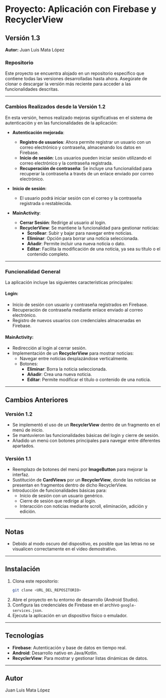 # Proyecto: Aplicación con Firebase y RecyclerView

## Versión 1.3

**Autor:** Juan Luis Mata López

### Repositorio
Este proyecto se encuentra alojado en un repositorio específico que contiene todas las versiones desarrolladas hasta ahora. Asegúrate de clonar o descargar la versión más reciente para acceder a las funcionalidades descritas.

---

### Cambios Realizados desde la Versión 1.2
En esta versión, hemos realizado mejoras significativas en el sistema de autenticación y en las funcionalidades de la aplicación:

- **Autenticación mejorada**:
    - **Registro de usuarios**: Ahora permite registrar un usuario con un correo electrónico y contraseña, almacenando los datos en Firebase.
    - **Inicio de sesión**: Los usuarios pueden iniciar sesión utilizando el correo electrónico y la contraseña registrada.
    - **Recuperación de contraseña**: Se incluye una funcionalidad para recuperar la contraseña a través de un enlace enviado por correo electrónico.

- **Inicio de sesión**:
    - El usuario podrá iniciar sesión con el correo y la contraseña registrada o restablecida.

- **MainActivity**:
    - **Cerrar Sesión**: Redirige al usuario al login.
    - **RecyclerView**: Se mantiene la funcionalidad para gestionar noticias:
        - **Scrollear**: Subir y bajar para navegar entre noticias.
        - **Eliminar**: Opción para borrar una noticia seleccionada.
        - **Añadir**: Permite incluir una nueva noticia o dato.
        - **Editar**: Facilita la modificación de una noticia, ya sea su título o el contenido completo.

---

### Funcionalidad General
La aplicación incluye las siguientes características principales:

#### Login:
- Inicio de sesión con usuario y contraseña registrados en Firebase.
- Recuperación de contraseña mediante enlace enviado al correo electrónico.
- Registro de nuevos usuarios con credenciales almacenadas en Firebase.

#### MainActivity:
- Redirección al login al cerrar sesión.
- Implementación de un **RecyclerView** para mostrar noticias:
    - Navegar entre noticias desplazándose verticalmente.
    - Botones:
        - **Eliminar**: Borra la noticia seleccionada.
        - **Añadir**: Crea una nueva noticia.
        - **Editar**: Permite modificar el título o contenido de una noticia.

---

## Cambios Anteriores

### Versión 1.2
- Se implementó el uso de un **RecyclerView** dentro de un fragmento en el menú de inicio.
- Se mantuvieron las funcionalidades básicas del login y cierre de sesión.
- Añadido un menú con botones principales para navegar entre diferentes apartados.

### Versión 1.1
- Reemplazo de botones del menú por **ImageButton** para mejorar la interfaz.
- Sustitución de **CardViews** por un **RecyclerView**, donde las noticias se presentan en fragmentos dentro de dicho RecyclerView.
- Introducción de funcionalidades básicas para:
    - Inicio de sesión con un usuario genérico.
    - Cierre de sesión que redirige al login.
    - Interacción con noticias mediante scroll, eliminación, adición y edición.

---

## Notas
- Debido al modo oscuro del dispositivo, es posible que las letras no se visualicen correctamente en el video demostrativo.

---

## Instalación
1. Clona este repositorio:
   ```bash
   git clone <URL_DEL_REPOSITORIO>
   ```
2. Abre el proyecto en tu entorno de desarrollo (Android Studio).
3. Configura las credenciales de Firebase en el archivo `google-services.json`.
4. Ejecuta la aplicación en un dispositivo físico o emulador.

---

## Tecnologías
- **Firebase**: Autenticación y base de datos en tiempo real.
- **Android**: Desarrollo nativo en Java/Kotlin.
- **RecyclerView**: Para mostrar y gestionar listas dinámicas de datos.

---

## Autor
Juan Luis Mata López
